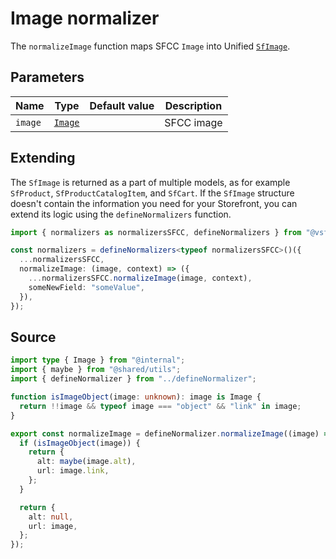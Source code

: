 # Image normalizer

The `normalizeImage` function maps SFCC `Image` into Unified [`SfImage`](/unified-data-layer/unified-data-model#sfimage).

## Parameters

| Name    | Type                                                                                                               | Default value | Description |
| ------- | ------------------------------------------------------------------------------------------------------------------ | ------------- | ----------- |
| `image` | [`Image`](https://developer.salesforce.com/docs/commerce/b2c-commerce/references/ocapi-shop-api?meta=type%3Aimage) |               | SFCC image  |

## Extending

The `SfImage` is returned as a part of multiple models, as for example `SfProduct`, `SfProductCatalogItem`, and `SfCart`. If the `SfImage` structure doesn't contain the information you need for your Storefront, you can extend its logic using the `defineNormalizers` function.

```ts
import { normalizers as normalizersSFCC, defineNormalizers } from "@vsf-enterprise/unified-api-sfcc";

const normalizers = defineNormalizers<typeof normalizersSFCC>()({
  ...normalizersSFCC,
  normalizeImage: (image, context) => ({
    ...normalizersSFCC.normalizeImage(image, context),
    someNewField: "someValue",
  }),
});
```


## Source

```ts [image.ts]
import type { Image } from "@internal";
import { maybe } from "@shared/utils";
import { defineNormalizer } from "../defineNormalizer";

function isImageObject(image: unknown): image is Image {
  return !!image && typeof image === "object" && "link" in image;
}

export const normalizeImage = defineNormalizer.normalizeImage((image) => {
  if (isImageObject(image)) {
    return {
      alt: maybe(image.alt),
      url: image.link,
    };
  }

  return {
    alt: null,
    url: image,
  };
});
```
